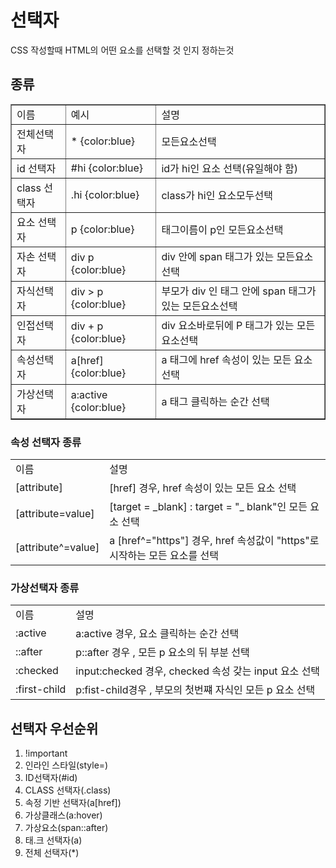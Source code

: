 # 선택자
CSS 작성할때 HTML의 어떤 요소를 선택할 것 인지 정하는것

## 종류
<table border=1`>
     <tr>
      <td> 이름 </td>
      <td> 예시 </td>
      <td> 설명 </td>
    </tr>
    <tr>
      <td> 전체선택자 </td>
      <td> * {color:blue} </td>
      <td> 모든요소선택 </td>
    </tr>
      <tr>
      <td> id 선택자 </td>
      <td> #hi {color:blue} </td>
      <td> id가 hi인 요소 선택(유일해야 함) </td>
    </tr>
    <tr>
      <td> class 선택자 </td>
      <td> .hi {color:blue} </td>
      <td> class가 hi인 요소모두선택 </td>
    </tr>
    <tr>
      <td> 요소 선택자 </td>
      <td> p {color:blue} </td>
      <td> 태그이름이 p인 모든요소선택 </td>
    </tr>
    <tr>
      <td> 자손 선택자 </td>
      <td> div p {color:blue} </td>
      <td> div 안에 span 태그가 있는 모든요소선택 </td>
    </tr>
    <tr>
      <td> 자식선택자 </td>
      <td> div > p {color:blue} </td>
      <td> 부모가 div 인 태그 안에 span 태그가 있는 모든요소선택 </td>
    </tr>
     <tr>
      <td> 인접선택자 </td>
      <td> div + p {color:blue} </td>
      <td> div 요소바로뒤에 P 태그가 있는 모든요소선택 </td>
    </tr>
     <tr>
      <td> 속성선택자 </td>
      <td> a[href] {color:blue} </td>
      <td> a 태그에 href 속성이 있는 모든 요소 선택 </td>
    </tr>
   <tr>
    <td> 가상선택자 </td>
      <td> a:active {color:blue} </td>
      <td> a 태그 클릭하는 순간 선택 </td>
    </tr>
  </table>
  
  ### 속성 선택자 종류
  <table>
  <tr>
    <td>이름</td>
    <td>설명</td>
  </tr>
  <tr>
    <td>[attribute]</td>
    <td> [href] 경우,  href 속성이 있는 모든 요소 선택</td>
  </tr>
    <tr>
    <td>[attribute=value]</td>
    <td>  [target = _blank]  :  target = "_ blank"인 모든 요소 선택</td>
  </tr>
    <tr>
    <td>[attribute^=value]</td>
    <td> a [href^="https"] 경우,  href 속성값이 "https"로 시작하는 모든 <a> 요소를 선택</td>
  </tr>
  </table>
  
  ### 가상선택자 종류
  <table>
  <tr>
    <td>이름</td>
    <td>설명</td>
  </tr>
  <tr>
    <td> :active </td>
    <td> a:active 경우, <a> 요소 클릭하는 순간 선택 </td>
  </tr>
    <tr>
    <td> ::after </td>
    <td> p::after 경우 , 모든 p 요소의 뒤 부분 선택 </td>
  </tr>
    <tr>
    <td> :checked </td>
    <td> input:checked 경우, checked 속성 갖는 input 요소 선택 </td>
  </tr>
  </tr>
    <tr>
    <td> :first-child </td>
    <td> p:fist-child경우 , 부모의 첫번쨰 자식인 모든 p 요소 선택 </td>
  </tr>
  
  </table>

## 선택자 우선순위
1. !important 
1. 인라인 스타일(style=) 
1. ID선택자(#id) 
1. CLASS 선택자(.class) 
1. 속정 기반 선택자(a[href]) 
1. 가상클래스(a:hover) 
1. 가상요소(span::after) 
1. 태.크 선택자(a) 
1. 전체 선택자(*)




 
